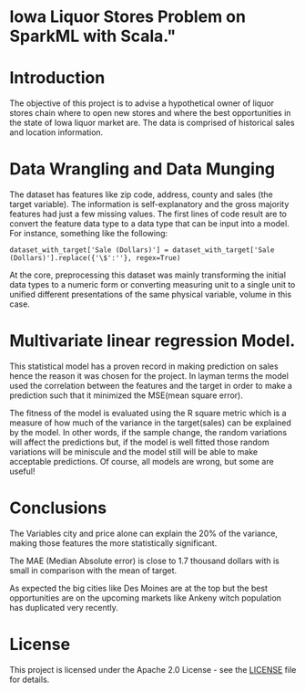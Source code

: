 # Iowa Liquor Stores Problem on SparkML with Scala."


# Introduction

The objective of this project is to advise a hypothetical owner of liquor stores chain where to open new stores and where the best opportunities in the state of Iowa liquor market are. The data is comprised of historical sales and location information. 

# Data Wrangling and Data Munging
The dataset has features like zip code, address, county and sales (the target variable). The information is self-explanatory and the gross majority features had just a few missing values. The first lines of code result are to convert the feature data type to a data type that can be input into a model. For instance, something like the following:
```
dataset_with_target['Sale (Dollars)'] = dataset_with_target['Sale (Dollars)'].replace({'\$':''}, regex=True)
```

At the core, preprocessing this dataset was mainly transforming the initial data types to a numeric form or converting measuring unit to a single unit to unified different presentations of the same physical variable, volume in this case.


# Multivariate linear regression Model.

This statistical model has a proven record in making prediction on sales hence the reason it was chosen for the project. In layman terms the model used the correlation between the features and the target in order to make a prediction such that it minimized the MSE(mean square error).

The fitness of the model is evaluated using the R square metric which is a measure of how much of the variance in the target(sales) can be explained by the model. In other words, if the sample change, the random variations will affect the predictions but, if the model is well fitted those random variations will be miniscule and the model still will be able to make acceptable predictions. Of course, all models are wrong, but some are useful!  

# Conclusions

The Variables city and price alone can explain the 20% of the variance, making those features the more statistically significant.

The MAE (Median Absolute error) is close to 1.7 thousand dollars with is small in comparison with the mean of target.

As expected the big cities like Des Moines are at the top but the best opportunities are on the upcoming markets like Ankeny witch population has duplicated very recently.

# License

This project is licensed under the Apache 2.0 License - see the [LICENSE](LICENSE) file for details.

